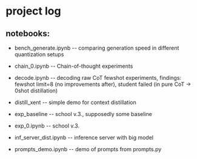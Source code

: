 # project log



## notebooks:
- bench_generate.ipynb -- comparing generation speed in different quantization setups
- chain_0.ipynb -- Chain-of-thought experiments
- decode.ipynb -- decoding raw CoT fewshot experiments, findings: fewshot limit=8 (no improvements after), student failed (in pure CoT -> 0shot distillation)
- distill_xent -- simple demo for context distillation

- exp_baseline --  school v.3., supposedly some baseline
- exp_0.ipynb -- school v.3. 
- inf_server_dist.ipynb -- inference server with big model

- prompts_demo.ipynb -- demo of prompts from prompts.py